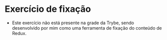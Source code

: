 # Exercício de fixação

- Este exercício não está presente na grade da Trybe, sendo desenvolvido por mim como uma ferramenta de fixação do conteúdo de Redux.